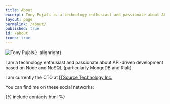 ```yaml
---
title: About
excerpt: Tony Pujals is a technology enthusiast and passionate about API-driven development based on Node and MongoDB.
layout: page
permalink: /about/
published: true
id: /about
icons: true
---
```


![Tony Pujals](http://www.gravatar.com/avatar/0e4808c01c44ad58d0aebb85fc68ae7b.png?size=250){: .alignright}

I am a technology enthusiast and passionate about API-driven development based on Node and NoSQL (particularly MongoDB and Riak).

I am currently the CTO at <a href="http://itsourcetek.com">ITSource Technology Inc.</a>

You can find me on these social networks:

{% include contacts.html %}
